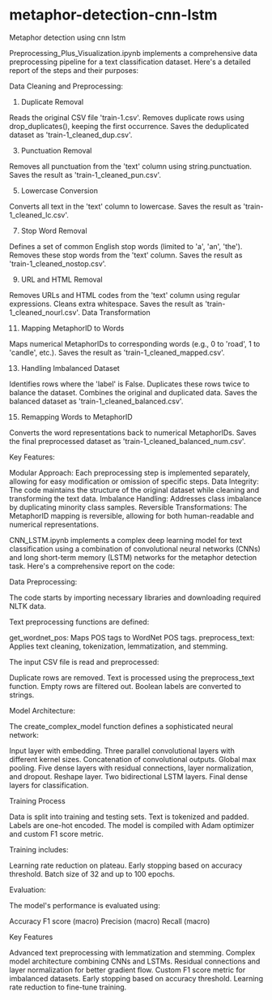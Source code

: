 # metaphor-detection-cnn-lstm
Metaphor detection using cnn lstm

Preprocessing_Plus_Visualization.ipynb implements a comprehensive data preprocessing pipeline for a text classification dataset. Here's a detailed report of the steps and their purposes:

Data Cleaning and Preprocessing:

1. Duplicate Removal
   
Reads the original CSV file 'train-1.csv'.
Removes duplicate rows using drop_duplicates(), keeping the first occurrence.
Saves the deduplicated dataset as 'train-1_cleaned_dup.csv'.

3. Punctuation Removal
   
Removes all punctuation from the 'text' column using string.punctuation.
Saves the result as 'train-1_cleaned_pun.csv'.

5. Lowercase Conversion
   
Converts all text in the 'text' column to lowercase.
Saves the result as 'train-1_cleaned_lc.csv'.

7. Stop Word Removal
   
Defines a set of common English stop words (limited to 'a', 'an', 'the').
Removes these stop words from the 'text' column.
Saves the result as 'train-1_cleaned_nostop.csv'.

9. URL and HTML Removal
    
Removes URLs and HTML codes from the 'text' column using regular expressions.
Cleans extra whitespace.
Saves the result as 'train-1_cleaned_nourl.csv'.
Data Transformation

11. Mapping MetaphorID to Words
    
Maps numerical MetaphorIDs to corresponding words (e.g., 0 to 'road', 1 to 'candle', etc.).
Saves the result as 'train-1_cleaned_mapped.csv'.

13. Handling Imbalanced Dataset
    
Identifies rows where the 'label' is False.
Duplicates these rows twice to balance the dataset.
Combines the original and duplicated data.
Saves the balanced dataset as 'train-1_cleaned_balanced.csv'.

15. Remapping Words to MetaphorID
    
Converts the word representations back to numerical MetaphorIDs.
Saves the final preprocessed dataset as 'train-1_cleaned_balanced_num.csv'.

Key Features:

Modular Approach: Each preprocessing step is implemented separately, allowing for easy modification or omission of specific steps.
Data Integrity: The code maintains the structure of the original dataset while cleaning and transforming the text data.
Imbalance Handling: Addresses class imbalance by duplicating minority class samples.
Reversible Transformations: The MetaphorID mapping is reversible, allowing for both human-readable and numerical representations.



CNN_LSTM.ipynb implements a complex deep learning model for text classification using a combination of convolutional neural networks (CNNs) and long short-term memory (LSTM) networks for the metaphor detection task. Here's a comprehensive report on the code:

Data Preprocessing:

The code starts by importing necessary libraries and downloading required NLTK data.

Text preprocessing functions are defined:

get_wordnet_pos: Maps POS tags to WordNet POS tags.
preprocess_text: Applies text cleaning, tokenization, lemmatization, and stemming.

The input CSV file is read and preprocessed:

Duplicate rows are removed.
Text is processed using the preprocess_text function.
Empty rows are filtered out.
Boolean labels are converted to strings.

Model Architecture:

The create_complex_model function defines a sophisticated neural network:

Input layer with embedding.
Three parallel convolutional layers with different kernel sizes.
Concatenation of convolutional outputs.
Global max pooling.
Five dense layers with residual connections, layer normalization, and dropout.
Reshape layer.
Two bidirectional LSTM layers.
Final dense layers for classification.

Training Process

Data is split into training and testing sets.
Text is tokenized and padded.
Labels are one-hot encoded.
The model is compiled with Adam optimizer and custom F1 score metric.

Training includes:

Learning rate reduction on plateau.
Early stopping based on accuracy threshold.
Batch size of 32 and up to 100 epochs.

Evaluation:

The model's performance is evaluated using:

Accuracy
F1 score (macro)
Precision (macro)
Recall (macro)

Key Features

Advanced text preprocessing with lemmatization and stemming.
Complex model architecture combining CNNs and LSTMs.
Residual connections and layer normalization for better gradient flow.
Custom F1 score metric for imbalanced datasets.
Early stopping based on accuracy threshold.
Learning rate reduction to fine-tune training.
